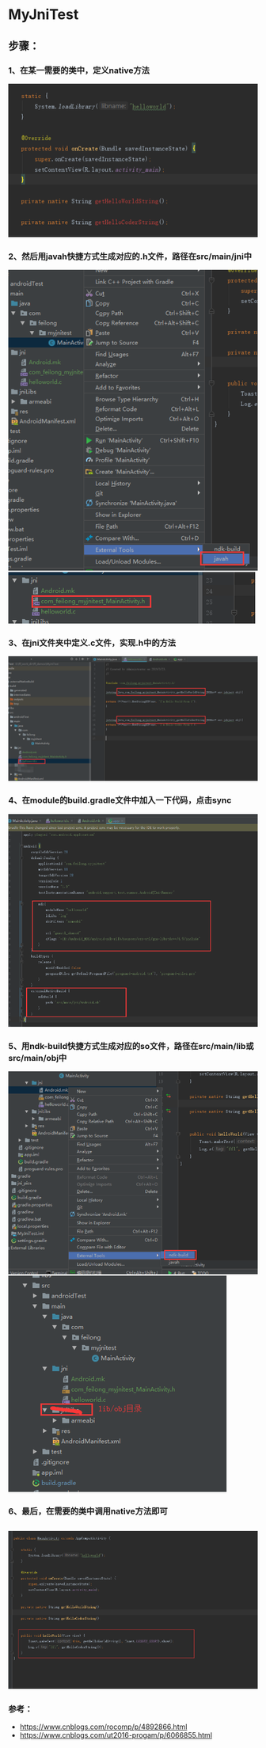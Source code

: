 # MyJniTest

## 步骤：
### 1、在某一需要的类中，定义native方法
![](https://github.com/fengfeilong0529/MyJniTest/blob/master/jni_pics/1.png)
### 2、然后用javah快捷方式生成对应的.h文件，路径在src/main/jni中
![](https://github.com/fengfeilong0529/MyJniTest/blob/master/jni_pics/2.png) 
![](https://github.com/fengfeilong0529/MyJniTest/blob/master/jni_pics/3.png)
### 3、在jni文件夹中定义.c文件，实现.h中的方法
![](https://github.com/fengfeilong0529/MyJniTest/blob/master/jni_pics/4.png)
### 4、在module的build.gradle文件中加入一下代码，点击sync
![](https://github.com/fengfeilong0529/MyJniTest/blob/master/jni_pics/5.png)
### 5、用ndk-build快捷方式生成对应的so文件，路径在src/main/lib或src/main/obj中
![](https://github.com/fengfeilong0529/MyJniTest/blob/master/jni_pics/51.png)
![](https://github.com/fengfeilong0529/MyJniTest/blob/master/jni_pics/6.png)
### 6、最后，在需要的类中调用native方法即可
![](https://github.com/fengfeilong0529/MyJniTest/blob/master/jni_pics/7.png)
---
### 参考：
- https://www.cnblogs.com/rocomp/p/4892866.html
- https://www.cnblogs.com/ut2016-progam/p/6066855.html
